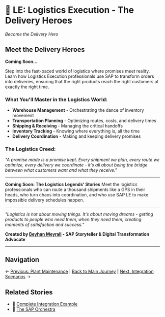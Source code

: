 # 🚚 LE: Logistics Execution - The Delivery Heroes

*Become the Delivery Hero*

## Meet the Delivery Heroes

**Coming Soon...**

Step into the fast-paced world of logistics where promises meet reality. Learn how Logistics Execution professionals use SAP to transform orders into deliveries, ensuring that the right products reach the right customers at exactly the right time.

### What You'll Master in the Logistics World:
- **Warehouse Management** - Orchestrating the dance of inventory movement
- **Transportation Planning** - Optimizing routes, costs, and delivery times
- **Shipping & Receiving** - Managing the critical handoffs
- **Inventory Tracking** - Knowing where everything is, all the time
- **Delivery Coordination** - Making and keeping delivery promises

### The Logistics Creed:
*"A promise made is a promise kept. Every shipment we plan, every route we optimize, every delivery we coordinate - it's all about being the bridge between what customers want and what they receive."*

---

**Coming Soon: The Logistics Legends' Stories**
Meet the logistics professionals who can route a thousand shipments like a GPS in their heads, who turn chaos into coordination, and who use SAP LE to make impossible delivery schedules happen.

---

*"Logistics is not about moving things. It's about moving dreams - getting products to people who need them, when they need them, creating moments of satisfaction and success."*

**Created by [Beyhan Meyrali](https://www.linkedin.com/in/beyhanmeyrali/) - SAP Storyteller & Digital Transformation Advocate**

---

## Navigation
← [Previous: Plant Maintenance](../10-plant-maintenance/README.md) | [Back to Main Journey](../README.md) | [Next: Integration Scenarios](../11-integration-scenarios/README.md) →

## Related Stories
- 🌟 [Complete Integration Example](../01-overview/Complete-SAP-Integration-Example.md)
- 🎼 [The SAP Orchestra](../01-overview/README-Orchestra.md)
